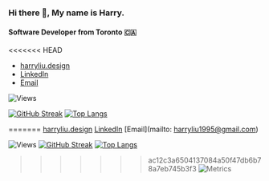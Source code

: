 ### Hi there 👋, My name is Harry.

#### Software Developer from Toronto 🇨🇦

<<<<<<< HEAD

- [harryliu.design](https://harryliu.design/)
- [LinkedIn](https://www.linkedin.com/in/iamharryliu/)
- [Email](mailto:harryliu1995@gmail.com)

![Views](https://komarev.com/ghpvc/?username=iamharryliu)

[![GitHub Streak](https://streak-stats.demolab.com/?user=iamharryliu&theme=dark)](https://git.io/streak-stats)
[![Top Langs](https://github-readme-stats.vercel.app/api/top-langs/?username=iamharryliu)](https://github.com/iamharryliu/github-readme-stats)

=======
[harryliu.design](https://harryliu.design/)
[LinkedIn](https://www.linkedin.com/in/iamharryliu/)
[Email](mailto: harryliu1995@gmail.com)

![Views](https://komarev.com/ghpvc/?username=iamharryliu)
[![GitHub Streak](https://streak-stats.demolab.com/?user=iamharryliu&theme=dark)](https://git.io/streak-stats)
[![Top Langs](https://github-readme-stats.vercel.app/api/top-langs/?username=iamharryliu)](https://github.com/iamharryliu/github-readme-stats)

> > > > > > > ac12c3a6504137084a50f47db6b78a7eb745b3f3
> > > > > > > ![Metrics](/github-metrics.svg)
